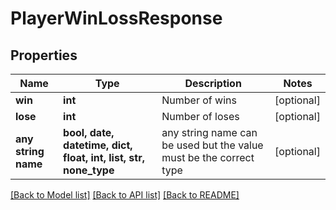 # PlayerWinLossResponse


## Properties
Name | Type | Description | Notes
------------ | ------------- | ------------- | -------------
**win** | **int** | Number of wins | [optional] 
**lose** | **int** | Number of loses | [optional] 
**any string name** | **bool, date, datetime, dict, float, int, list, str, none_type** | any string name can be used but the value must be the correct type | [optional]

[[Back to Model list]](../README.md#documentation-for-models) [[Back to API list]](../README.md#documentation-for-api-endpoints) [[Back to README]](../README.md)


